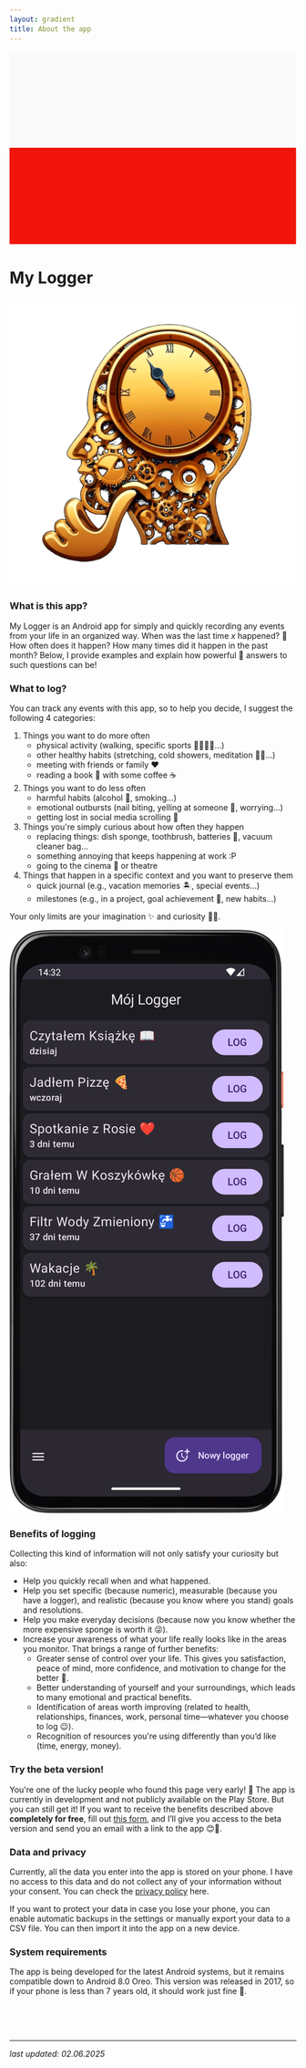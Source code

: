 ```yaml
---
layout: gradient
title: About the app
---
```

<div class="language-bar">
    <a href="/">
        <img src="/img/flags/pl.png" alt="polski" class="flag" />
    </a>
</div>

# My Logger

<div class="side-by-side">
    <img src="/img/logo.png" alt="app logo" class="app-logo">
    <div class="app-intro">
        <h3>What is this app?</h3>
        <p>My Logger is an Android app for simply and quickly recording any events from your life in an organized way. When was the last time <i>x</i> happened? 🤔 How often does it happen? How many times did it happen in the past month? Below, I provide examples and explain how powerful 💪 answers to such questions can be!</p>
    </div>
</div>

<div class="side-by-side-reverse">
    <div class="app-screenshot-description">
        <h3>What to log?</h3>
        <p>You can track any events with this app, so to help you decide, I suggest the following 4 categories:</p>
        <ol>
            <li>Things you want to do more often
                <ul>
                    <li>physical activity (walking, specific sports 🏐🏊‍♂️⛳...)</li>
                    <li>other healthy habits (stretching, cold showers, meditation 🧘‍♀️...)</li>
                    <li>meeting with friends or family ❤️</li>
                    <li>reading a book 📖 with some coffee ☕</li>
                </ul>
            </li>
            <li>Things you want to do less often
                <ul>
                    <li>harmful habits (alcohol 🍷, smoking...)</li>
                    <li>emotional outbursts (nail biting, yelling at someone 🙊, worrying...)</li>
                    <li>getting lost in social media scrolling 📱</li>
                </ul>
            </li>
            <li>Things you're simply curious about how often they happen
                <ul>
                    <li>replacing things: dish sponge, toothbrush, batteries 🔋, vacuum cleaner bag...</li>
                    <li>something annoying that keeps happening at work :P</li>
                    <li>going to the cinema 🍿 or theatre</li>
                </ul>
            </li>
            <li>Things that happen in a specific context and you want to preserve them
                <ul>
                    <li>quick journal (e.g., vacation memories 🏝️, special events...)</li>
                    <li>milestones (e.g., in a project, goal achievement 🎯, new habits...)</li>
                </ul>
            </li>
        </ol>
        <p>Your only limits are your imagination ✨ and curiosity 🧐😊.</p>
    </div>
    <img src="/img/app-screen.png" alt="app screenshot" class="app-screenshot-right">
</div>

### Benefits of logging
Collecting this kind of information will not only satisfy your curiosity but also:
- Help you quickly recall when and what happened.
- Help you set specific (because numeric), measurable (because you have a logger), and realistic (because you know where you stand) goals and resolutions.
- Help you make everyday decisions (because now you know whether the more expensive sponge is worth it 😜).
- Increase your awareness of what your life really looks like in the areas you monitor. That brings a range of further benefits:
    - Greater sense of control over your life. This gives you satisfaction, peace of mind, more confidence, and motivation to change for the better 🙂.
    - Better understanding of yourself and your surroundings, which leads to many emotional and practical benefits.
    - Identification of areas worth improving (related to health, relationships, finances, work, personal time—whatever you choose to log 😉).
    - Recognition of resources you're using differently than you’d like (time, energy, money).

### Try the beta version!
You're one of the lucky people who found this page very early! 🎉 The app is currently in development and not publicly available on the Play Store. But you can still get it! If you want to receive the benefits described above **completely for free**, fill out <a href="https://forms.gle/2hEkZGoRS87F9Q7T6" target="_blank">this form</a>, and I’ll give you access to the beta version and send you an email with a link to the app 😊📲.

### Data and privacy
Currently, all the data you enter into the app is stored on your phone. I have no access to this data and do not collect any of your information without your consent. You can check the [privacy policy](privacy-policy) here.

If you want to protect your data in case you lose your phone, you can enable automatic backups in the settings or manually export your data to a CSV file. You can then import it into the app on a new device.

### System requirements
The app is being developed for the latest Android systems, but it remains compatible down to Android 8.0 Oreo. This version was released in 2017, so if your phone is less than 7 years old, it should work just fine 🙂.

<div style="height: 50px;"></div>

---
*last updated: 02.06.2025*

